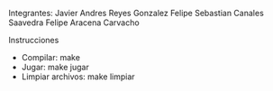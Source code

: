 Integrantes:
		Javier Andres Reyes Gonzalez
		Felipe Sebastian Canales Saavedra
		Felipe Aracena Carvacho

Instrucciones

* Compilar: make 
* Jugar: make jugar
* Limpiar archivos: make limpiar
